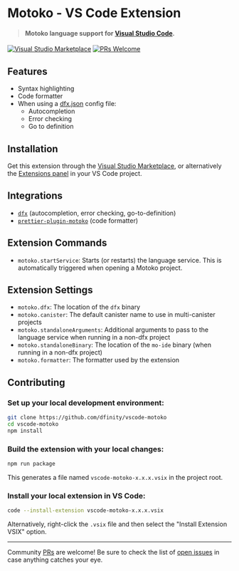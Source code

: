 # Motoko - VS Code Extension

> #### Motoko language support for [Visual Studio Code](https://code.visualstudio.com/).

[![Visual Studio Marketplace](https://img.shields.io/visual-studio-marketplace/v/dfinity-foundation.vscode-motoko?color=brightgreen&logo=visual-studio-code)](https://marketplace.visualstudio.com/items?itemName=dfinity-foundation.vscode-motoko)
[![PRs Welcome](https://img.shields.io/badge/PRs-welcome-brightgreen.svg)](https://github.com/dfinity/prettier-plugin-motoko/issues)

## Features

- Syntax highlighting
- Code formatter
- When using a [dfx.json](https://medium.com/@chiedo/6-steps-to-deploying-your-first-dapp-on-the-internet-computer-b9a36b45f91e) config file:
  - Autocompletion
  - Error checking
  - Go to definition

## Installation

Get this extension through the [Visual Studio Marketplace](https://marketplace.visualstudio.com/items?itemName=dfinity-foundation.vscode-motoko), or alternatively the [Extensions panel](https://code.visualstudio.com/docs/editor/extension-marketplace) in your VS Code project.

## Integrations

- [`dfx`](https://internetcomputer.org/docs/current/developer-docs/build/install-upgrade-remove/) (autocompletion, error checking, go-to-definition)
- [`prettier-plugin-motoko`](https://npmjs.com/package/prettier-plugin-motoko) (code formatter)

## Extension Commands

- `motoko.startService`: Starts (or restarts) the language service. This is automatically triggered when opening a Motoko project.

## Extension Settings

- `motoko.dfx`: The location of the `dfx` binary
- `motoko.canister`: The default canister name to use in multi-canister projects
- `motoko.standaloneArguments`: Additional arguments to pass to the language service when running in a non-dfx project
- `motoko.standaloneBinary`: The location of the `mo-ide` binary (when running in a non-dfx project)
- `motoko.formatter`: The formatter used by the extension

## Contributing

### Set up your local development environment:

```bash
git clone https://github.com/dfinity/vscode-motoko
cd vscode-motoko
npm install
```

### Build the extension with your local changes:

```bash
npm run package
```

This generates a file named `vscode-motoko-x.x.x.vsix` in the project root.

### Install your local extension in VS Code:

```bash
code --install-extension vscode-motoko-x.x.x.vsix
```

Alternatively, right-click the `.vsix` file and then select the "Install Extension VSIX" option.

---

Community [PRs](https://github.com/dfinity/vscode-motoko/pulls) are welcome! Be sure to check the list of [open issues](https://github.com/dfinity/vscode-motoko/issues) in case anything catches your eye.
